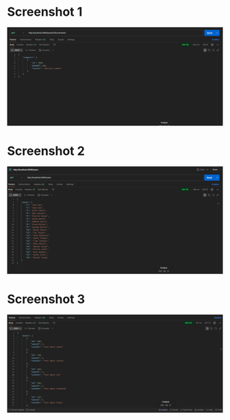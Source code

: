 # Screenshot 1
![Screenshot 1](https://raw.githubusercontent.com/SiddhanthChabri/22051546/refs/heads/main/Q1/screenshot/ScreenShot1.png)
# Screenshot 2
![Screenshot 2](https://raw.githubusercontent.com/SiddhanthChabri/22051546/refs/heads/main/Q1/screenshot/ScreenShot2.png)
# Screenshot 3
![Screenshot 3](https://raw.githubusercontent.com/SiddhanthChabri/22051546/refs/heads/main/Q1/screenshot/ScreenShot3.png)
